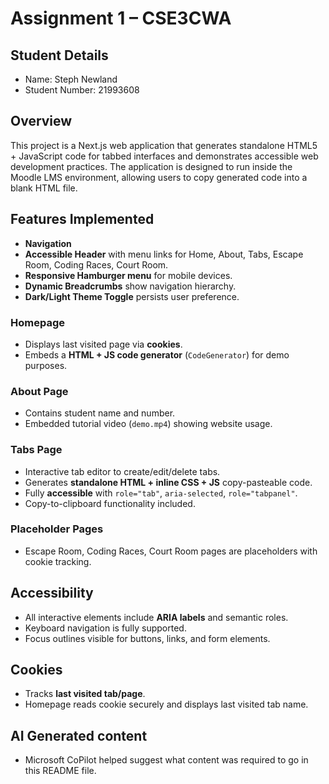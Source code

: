 # Assignment 1 – CSE3CWA

## Student Details

- Name: Steph Newland
- Student Number: 21993608

## Overview

This project is a Next.js web application that generates standalone HTML5 + JavaScript code for tabbed interfaces and demonstrates accessible web development practices. The application is designed to run inside the Moodle LMS environment, allowing users to copy generated code into a blank HTML file.

## Features Implemented

- **Navigation**
- **Accessible Header** with menu links for Home, About, Tabs, Escape Room, Coding Races, Court Room.
- **Responsive Hamburger menu** for mobile devices.
- **Dynamic Breadcrumbs** show navigation hierarchy.
- **Dark/Light Theme Toggle** persists user preference.

### Homepage

- Displays last visited page via **cookies**.
- Embeds a **HTML + JS code generator** (`CodeGenerator`) for demo purposes.

### About Page

- Contains student name and number.
- Embedded tutorial video (`demo.mp4`) showing website usage.

### Tabs Page

- Interactive tab editor to create/edit/delete tabs.
- Generates **standalone HTML + inline CSS + JS** copy-pasteable code.
- Fully **accessible** with `role="tab"`, `aria-selected`, `role="tabpanel"`.
- Copy-to-clipboard functionality included.

### Placeholder Pages

- Escape Room, Coding Races, Court Room pages are placeholders with cookie tracking.

## Accessibility

- All interactive elements include **ARIA labels** and semantic roles.
- Keyboard navigation is fully supported.
- Focus outlines visible for buttons, links, and form elements.

## Cookies

- Tracks **last visited tab/page**.
- Homepage reads cookie securely and displays last visited tab name.

## AI Generated content

- Microsoft CoPilot helped suggest what content was required to go in this README file.
